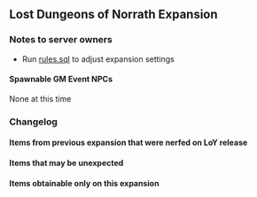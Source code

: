 ## Lost Dungeons of Norrath Expansion

### Notes to server owners
* Run [rules.sql](https://github.com/xackery/peq-expansions/blob/master/6/rules.sql) to adjust expansion settings

#### Spawnable GM Event NPCs
None at this time

### Changelog

#### Items from previous expansion that were nerfed on LoY release
#### Items that may be unexpected
#### Items obtainable only on this expansion

